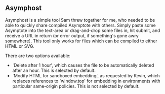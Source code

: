 ## Asymphost

Asymphost is a simple tool Sam threw together for me, who needed to be able to quickly share compiled Asymptote with others. Simply paste some Asymptote into the text-area or drag-and-drop some files in, hit submit, and receive a URL in return (or error output, if something's gone awry somewhere). This tool only works for files which can be compiled to either HTML or SVG.

There are two options available:

- 'Delete after 1 hour', which causes the file to be automatically deleted after an hour. This is selected by default.
- 'Modify HTML for sandboxed embedding', as requested by Kevin, which replaces references to 'window.top' for embedding in environments with particular same-origin policies. This is not selected by default.
